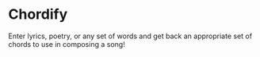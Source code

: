 # Chordify
Enter lyrics, poetry, or any set of words and get back an appropriate set of chords to use in composing a song! 
